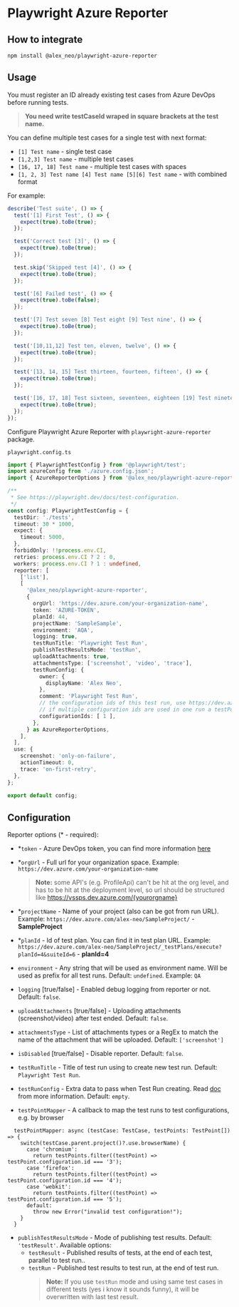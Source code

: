 # Playwright Azure Reporter

## How to integrate

```
npm install @alex_neo/playwright-azure-reporter
```

## Usage

You must register an ID already existing test cases from Azure DevOps before running tests.

> **You need write testCaseId wraped in square brackets at the test name.**

You can define multiple test cases for a single test with next format:

- `[1] Test name` - single test case
- `[1,2,3] Test name` - multiple test cases
- `[16, 17, 18] Test name` - multiple test cases with spaces
- `[1, 2, 3] Test name [4] Test name [5][6] Test name` - with combined format

For example:

```typescript
describe('Test suite', () => {
  test('[1] First Test', () => {
    expect(true).toBe(true);
  });

  test('Correct test [3]', () => {
    expect(true).toBe(true);
  });

  test.skip('Skipped test [4]', () => {
    expect(true).toBe(true);
  });

  test('[6] Failed test', () => {
    expect(true).toBe(false);
  });

  test('[7] Test seven [8] Test eight [9] Test nine', () => {
    expect(true).toBe(true);
  });

  test('[10,11,12] Test ten, eleven, twelve', () => {
    expect(true).toBe(true);
  });

  test('[13, 14, 15] Test thirteen, fourteen, fifteen', () => {
    expect(true).toBe(true);
  });

  test('[16, 17, 18] Test sixteen, seventeen, eighteen [19] Test nineteen', () => {
    expect(true).toBe(true);
  });
});
```

Configure Playwright Azure Reporter with `playwright-azure-reporter` package.

`playwright.config.ts`

```typescript
import { PlaywrightTestConfig } from '@playwright/test';
import azureConfig from './azure.config.json';
import { AzureReporterOptions } from '@alex_neo/playwright-azure-reporter/dist/playwright-azure-reporter';

/**
 * See https://playwright.dev/docs/test-configuration.
 */
const config: PlaywrightTestConfig = {
  testDir: './tests',
  timeout: 30 * 1000,
  expect: {
    timeout: 5000,
  },
  forbidOnly: !!process.env.CI,
  retries: process.env.CI ? 2 : 0,
  workers: process.env.CI ? 1 : undefined,
  reporter: [
    ['list'],
    [
      '@alex_neo/playwright-azure-reporter',
      {
        orgUrl: 'https://dev.azure.com/your-organization-name',
        token: 'AZURE-TOKEN',
        planId: 44,
        projectName: 'SampleSample',
        environment: 'AQA',
        logging: true,
        testRunTitle: 'Playwright Test Run',
        publishTestResultsMode: 'testRun',
        uploadAttachments: true,
        attachmentsType: ['screenshot', 'video', 'trace'],
        testRunConfig: {
          owner: {
            displayName: 'Alex Neo',
          },
          comment: 'Playwright Test Run',
          // the configuration ids of this test run, use https://dev.azure.com/{organization}/{project}/_apis/test/configurations to get the ids of  your project.
          // if multiple configuration ids are used in one run a testPointMapper should be used to pick the correct one, otherwise the results are pushed to all.
          configurationIds: [ 1 ],
        },
      } as AzureReporterOptions,
    ],
  ],
  use: {
    screenshot: 'only-on-failure',
    actionTimeout: 0,
    trace: 'on-first-retry',
  },
};

export default config;
```

## Configuration

Reporter options (\* - required):

- \*`token` - Azure DevOps token, you can find more information [here](https://docs.microsoft.com/en-us/azure/devops/organizations/accounts/use-personal-access-tokens-to-authenticate?view=azure-devops&tabs=Windows)
- \*`orgUrl` - Full url for your organization space. Example: `https://dev.azure.com/your-organization-name`

  > **Note:** some API's (e.g. ProfileApi) can't be hit at the org level, and has to be hit at the deployment level, so url should be structured like https://vssps.dev.azure.com/{yourorgname}

- \*`projectName` - Name of your project (also can be got from run URL). Example: `https://dev.azure.com/alex-neo/SampleProject/` - **SampleProject**
- \*`planId` - Id of test plan. You can find it in test plan URL. Example: `https://dev.azure.com/alex-neo/SampleProject/_testPlans/execute?planId=4&suiteId=6` - **planId=4**
- `environment` - Any string that will be used as environment name. Will be used as prefix for all test runs. Default: `undefined`. Example: `QA`
- `logging` [true/false] - Enabled debug logging from reporter or not. Default: `false`.
- `uploadAttachments` [true/false] - Uploading attachments (screenshot/video) after test ended. Default: `false`.
- `attachmentsType` - List of attachments types or a RegEx to match the name of the attachment that will be uploaded. Default: `['screenshot']`
- `isDisabled` [true/false] - Disable reporter. Default: `false`.
- `testRunTitle` - Title of test run using to create new test run. Default: `Playwright Test Run`.
- `testRunConfig` - Extra data to pass when Test Run creating. Read [doc](https://learn.microsoft.com/en-us/rest/api/azure/devops/test/runs/create?view=azure-devops-rest-7.1&tabs=HTTP#request-body) from more information. Default: `empty`.
- `testPointMapper` - A callback to map the test runs to test configurations, e.g. by browser
```
  testPointMapper: async (testCase: TestCase, testPoints: TestPoint[]) => {
    switch(testCase.parent.project()?.use.browserName) {
      case 'chromium':
        return testPoints.filter((testPoint) => testPoint.configuration.id === '3');
      case 'firefox':
        return testPoints.filter((testPoint) => testPoint.configuration.id === '4');
      case 'webkit':
        return testPoints.filter((testPoint) => testPoint.configuration.id === '5');
      default:
        throw new Error("invalid test configuration!");
    }
  }
```
- `publishTestResultsMode` - Mode of publishing test results. Default: `'testResult'`. Available options:
  - `testResult` - Published results of tests, at the end of each test, parallel to test run..
  - `testRun` - Published test results to test run, at the end of test run.
    > **Note:** If you use `testRun` mode and using same test cases in different tests (yes i know it sounds funny), it will be overwritten with last test result.
